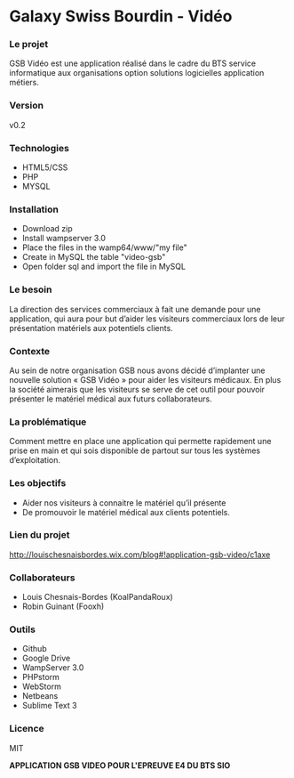 # Galaxy Swiss Bourdin - Vidéo 

### Le projet
GSB Vidéo est une application réalisé dans le cadre du BTS service informatique aux organisations option solutions logicielles application métiers.  

### Version
v0.2

### Technologies
- HTML5/CSS
- PHP
- MYSQL

### Installation
 - Download zip
 - Install wampserver 3.0
 - Place the files in the wamp64/www/"my file"
 - Create in MySQL the table "video-gsb"
 - Open folder sql and import the file in MySQL 

### Le besoin 
La direction des services commerciaux à fait une demande pour une application, qui aura pour but d’aider les visiteurs commerciaux lors de leur présentation matériels aux potentiels clients.

### Contexte
Au sein de notre organisation GSB nous avons décidé d’implanter une nouvelle solution « GSB Vidéo » pour aider les visiteurs médicaux. En plus la société aimerais que les visiteurs se serve de cet outil pour pouvoir présenter le matériel médical aux futurs collaborateurs.

### La problématique
Comment mettre en place une application qui permette rapidement une prise en main et qui sois disponible de partout sur tous les systèmes d’exploitation.

### Les objectifs
 - Aider nos visiteurs à connaitre le matériel qu’il présente
 - De promouvoir le matériel médical aux clients potentiels.

### Lien du projet
http://louischesnaisbordes.wix.com/blog#!application-gsb-video/c1axe

### Collaborateurs
 - Louis Chesnais-Bordes (KoalPandaRoux)
 - Robin Guinant (Fooxh)

### Outils
 - Github
 - Google Drive
 - WampServer 3.0
 - PHPstorm
 - WebStorm
 - Netbeans
 - Sublime Text 3

### Licence
MIT


**APPLICATION GSB VIDEO POUR L'EPREUVE E4 DU BTS SIO**






